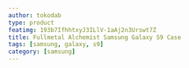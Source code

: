```yaml
---
author: tokodab
type: product
featimg: 193b7IfhhtxyJ3ILlV-1aAj2n3Urswt7Z
title: Fullmetal Alchemist Samsung Galaxy S9 Case
tags: [samsung, galaxy, s9]
category: [samsung]
---
```

